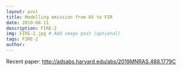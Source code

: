 ```yaml
---
layout: post
title: Modelling emission from UV to FIR
date: 2019-08-11
description: FIRE-2
img: FIRE-2.jpg # Add image post (optional)
tags: FIRE-2
author: 
---
```

Recent paper: http://adsabs.harvard.edu/abs/2019MNRAS.488.1779C
